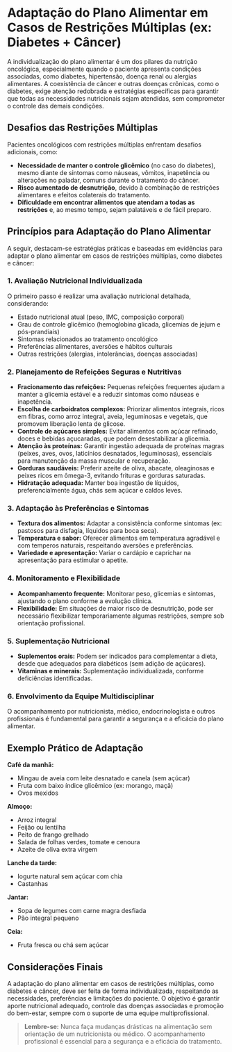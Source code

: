 # Adaptação do Plano Alimentar em Casos de Restrições Múltiplas (ex: Diabetes + Câncer)

A individualização do plano alimentar é um dos pilares da nutrição oncológica, especialmente quando o paciente apresenta condições associadas, como diabetes, hipertensão, doença renal ou alergias alimentares. A coexistência de câncer e outras doenças crônicas, como o diabetes, exige atenção redobrada e estratégias específicas para garantir que todas as necessidades nutricionais sejam atendidas, sem comprometer o controle das demais condições.

## Desafios das Restrições Múltiplas

Pacientes oncológicos com restrições múltiplas enfrentam desafios adicionais, como:

- **Necessidade de manter o controle glicêmico** (no caso do diabetes), mesmo diante de sintomas como náuseas, vômitos, inapetência ou alterações no paladar, comuns durante o tratamento do câncer.
- **Risco aumentado de desnutrição**, devido à combinação de restrições alimentares e efeitos colaterais do tratamento.
- **Dificuldade em encontrar alimentos que atendam a todas as restrições** e, ao mesmo tempo, sejam palatáveis e de fácil preparo.

## Princípios para Adaptação do Plano Alimentar

A seguir, destacam-se estratégias práticas e baseadas em evidências para adaptar o plano alimentar em casos de restrições múltiplas, como diabetes e câncer:

### 1. Avaliação Nutricional Individualizada

O primeiro passo é realizar uma avaliação nutricional detalhada, considerando:

- Estado nutricional atual (peso, IMC, composição corporal)
- Grau de controle glicêmico (hemoglobina glicada, glicemias de jejum e pós-prandiais)
- Sintomas relacionados ao tratamento oncológico
- Preferências alimentares, aversões e hábitos culturais
- Outras restrições (alergias, intolerâncias, doenças associadas)

### 2. Planejamento de Refeições Seguras e Nutritivas

- **Fracionamento das refeições:** Pequenas refeições frequentes ajudam a manter a glicemia estável e a reduzir sintomas como náuseas e inapetência.
- **Escolha de carboidratos complexos:** Priorizar alimentos integrais, ricos em fibras, como arroz integral, aveia, leguminosas e vegetais, que promovem liberação lenta de glicose.
- **Controle de açúcares simples:** Evitar alimentos com açúcar refinado, doces e bebidas açucaradas, que podem desestabilizar a glicemia.
- **Atenção às proteínas:** Garantir ingestão adequada de proteínas magras (peixes, aves, ovos, laticínios desnatados, leguminosas), essenciais para manutenção da massa muscular e recuperação.
- **Gorduras saudáveis:** Preferir azeite de oliva, abacate, oleaginosas e peixes ricos em ômega-3, evitando frituras e gorduras saturadas.
- **Hidratação adequada:** Manter boa ingestão de líquidos, preferencialmente água, chás sem açúcar e caldos leves.

### 3. Adaptação às Preferências e Sintomas

- **Textura dos alimentos:** Adaptar a consistência conforme sintomas (ex: pastosos para disfagia, líquidos para boca seca).
- **Temperatura e sabor:** Oferecer alimentos em temperatura agradável e com temperos naturais, respeitando aversões e preferências.
- **Variedade e apresentação:** Variar o cardápio e caprichar na apresentação para estimular o apetite.

### 4. Monitoramento e Flexibilidade

- **Acompanhamento frequente:** Monitorar peso, glicemias e sintomas, ajustando o plano conforme a evolução clínica.
- **Flexibilidade:** Em situações de maior risco de desnutrição, pode ser necessário flexibilizar temporariamente algumas restrições, sempre sob orientação profissional.

### 5. Suplementação Nutricional

- **Suplementos orais:** Podem ser indicados para complementar a dieta, desde que adequados para diabéticos (sem adição de açúcares).
- **Vitaminas e minerais:** Suplementação individualizada, conforme deficiências identificadas.

### 6. Envolvimento da Equipe Multidisciplinar

O acompanhamento por nutricionista, médico, endocrinologista e outros profissionais é fundamental para garantir a segurança e a eficácia do plano alimentar.

## Exemplo Prático de Adaptação

**Café da manhã:**
- Mingau de aveia com leite desnatado e canela (sem açúcar)
- Fruta com baixo índice glicêmico (ex: morango, maçã)
- Ovos mexidos

**Almoço:**
- Arroz integral
- Feijão ou lentilha
- Peito de frango grelhado
- Salada de folhas verdes, tomate e cenoura
- Azeite de oliva extra virgem

**Lanche da tarde:**
- Iogurte natural sem açúcar com chia
- Castanhas

**Jantar:**
- Sopa de legumes com carne magra desfiada
- Pão integral pequeno

**Ceia:**
- Fruta fresca ou chá sem açúcar

## Considerações Finais

A adaptação do plano alimentar em casos de restrições múltiplas, como diabetes e câncer, deve ser feita de forma individualizada, respeitando as necessidades, preferências e limitações do paciente. O objetivo é garantir aporte nutricional adequado, controle das doenças associadas e promoção do bem-estar, sempre com o suporte de uma equipe multiprofissional.

> **Lembre-se:** Nunca faça mudanças drásticas na alimentação sem orientação de um nutricionista ou médico. O acompanhamento profissional é essencial para a segurança e a eficácia do tratamento.
